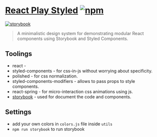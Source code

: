 # [React Play Styled](https://github.com/murshidazher/react-play-styled) [![npm](https://img.shields.io/npm/v/react-play-styled.svg?label=&color=0080FF)](https://github.com/murshidazher/react-play-styled/releases/tag/v1.0.5)

[![storybook](https://img.shields.io/badge/docs%20with-storybook-f1618c.svg?style=flat-square)](https://github.com/murshidazher/react-play-styled)

> A minimalistic design system for demonstrating modular React components using Storybook and Styled Components.



## Toolings
- react - 
- styled-components - for css-in-js without worrying about specificity.
- polished - for css normalization.
- styled-components-modifiers - allows to pass props to style components.
- react-spring - for micro-interaction css animations using js.
- [storybook](https://storybook.js.org/docs/guides/quick-start-guide/) - used for document the code and components.


## Settings
- add your own colors in `colors.js` file inside `utils`
- `npm run storybook` to run storybook
